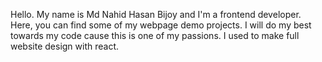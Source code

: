 Hello. My name is Md Nahid Hasan Bijoy and I'm a frontend developer. Here, you can find some of my webpage demo projects. I will do my best towards my code cause this is one of my passions.
      I used to make full website design with react.
     
      
